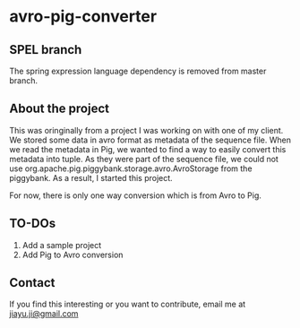 # avro-pig-converter

## SPEL branch
The spring expression language dependency is removed from master branch.

## About the project

This was oringinally from a project I was working on with one of my client. We stored some data in avro format as metadata of the sequence file. When we read the metadata in Pig, we wanted to find a way to easily convert this metadata into tuple. As they were part of the sequence file, we could not use org.apache.pig.piggybank.storage.avro.AvroStorage from the piggybank. As a result, I started this project. 

For now, there is only one way conversion which is from Avro to Pig.

## TO-DOs

1. Add a sample project
2. Add Pig to Avro conversion

## Contact

If you find this interesting or you want to contribute, email me at jiayu.ji@gmail.com
